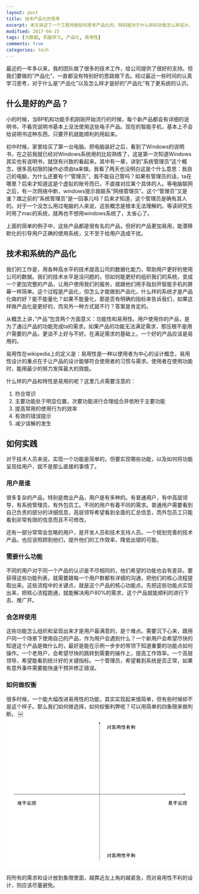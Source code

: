 ```yaml
---
layout: post
title: 技术产品化的思考
excerpt: 本文讲述了一个工程师是如何思考产品化的，特别是对于什么样的功能怎么样设计，才能更好的提升系统的产品化进程，有我的一些简单理解。
modified: 2017-04-15
tags: [大数据, 机器学习, 产品化, 易用性]
comments: true
categories: tech
---
```

最近的一年多以来，我的团队做了很多的技术工作，给公司提供了很好的支持。但我们要做的”产品化”，一直都没有特别好的思路做下去。经过最近一些时间的认真学习思考，对于什么是”产品化”以及怎么样才是好的”产品化”有了更系统的认识。

## 什么是好的产品？
小的时候，当BP机和功能手机刚刚开始流行的时候，每个新产品都会有详细的说明书，不看完说明书基本上没法使用这些电子产品。现在的智能手机，基本上不会给说明书这种东西，只要开机就能顺利的用起来。

初中时候，家里给买了第一台电脑。把电脑装好之后，看到了Windows的说明书，在之前我就已经对Windows系统用的比较熟练了，这是第一次知道Windows其实也有说明书，就饶有兴致的看起来。其中有一章，讲到”系统管理员”这个概念，很多高权限的操作必须由ta来做。我看了两天也没明白这是个什么意思：我自己的电脑，为什么还要有个”管理员”，我不能自己管吗？如果有管理员的话，ta在哪里？后来才知道这是个虚拟的账号而已，不直接对应某个具体的人。等电脑联网之后，有一次网络中断，windows提示我联系”网络管理员”。这个”管理员”又是谁？跟之前的”系统管理员”是一回事儿吗？后来才知道，这个管理员是确有其人的。对于一个没怎么用过电脑的人来说，这些概念是根本无法理解的。等读研究生时用了mac的系统，就再也不想用windows系统了，太省心了。

上面的简单的例子中，这些产品都是很有名的产品，但好的产品更加易用，能潜移默化的引导用户正确的使用系统，又不至于给用户造成干扰。

## 技术和系统的产品化
我们的工作是，用各种高水平的技术提高公司的数据化能力，帮助用户更好的使用公司的数据。我们的技术水平是没问题的，但如何能更好的组织我们的系统，变成一个更加完整的产品，让用户使用我们的服务，就跟他们用手指划开智能手机的屏幕一样简单。这个过程是产品化，但怎么才能做到产品化，什么样的系统才是产品化做的好？能不能量化？如果不能量化，那是否有明确的指标来告诉我们，如果这样做产品化是更好的，而另外一种方式就不行？答案是肯定的。

从概念上讲，”产品”包含两个方面意义：功能性和易用性。用户使用你的产品，是为了通过产品的功能完成ta的需求。如果产品的功能无法满足需求，那压根不是用户需要的产品，更谈不上好与不好。在满足需求的基础上，一个好的产品应该是易用的。

易用性在wikipedia上的定义是：易用性是一种以使用者为中心的设计概念，易用性设计的重点在于让产品的设计能够符合使用者的习惯与需求。使用者在使用功能时，能用最少的努力发挥最大的效能。

什么样的产品和特性是易用的呢？这里几点需要注意的：

1. 符合常识
2. 主要功能处于明显位置，次要功能进行合理组合并依附于主要功能
3. 提高常用的使用行为的效率
4. 有效的错误提示
5. 减少误解的发生

## 如何实践
对于技术人员来说，实现一个功能是简单的，但要实现哪些功能，以及如何将功能呈现给用户，就不是那么直接的事情了。

### 用户是谁
很多复杂的产品，特别是商业产品，用户是有多种的。有普通用户，有中高层领导，有系统管理员，有外包员工。不同的用户有着不同的需求。普通用户需要看到自己负责的部分的详细信息，高层领导希望看到全面的汇总信息，而外包员工只能看到非常有限的信息而且不可修改。

还有一部分常常会忽略的用户，是开发人员和技术支持人员。一个规划完善的技术产品，也应该照顾到他们，提升他们的工作效率，降低出错的可能。

### 需要什么功能
不同的用户对于同一个产品的认识是不尽相同的，他们希望的功能也会有差异。要获得这些功能列表，就需要跟每一个用户群都有详细的沟通，把他们的核心流程提取出来。这些流程中的关键点，就是这个产品的核心功能点。先把这些功能点实现出来，把核心流程跑通，就能解决用户80%的需求，这个产品就能顺利的进行下去、推广开。

### 会怎样使用
这些功能怎么组织和呈现出来才是用户最满意的，是个难点。需要沉下心来，跟用户同一个场景下使用自己的产品，作为用户会遇到什么？一个新用户会希望尽快的知道这个产品是做什么的，最好是能在示例一步步的带领下知道重要的功能点如何操作。一个老用户，会希望尽快的跳转到需要的操作上，提高工作效率。一个高层领导，希望能看到统计好的关键指标。一个管理员，希望看到系统是否正常，如果有意外事件需要能快速干预并修正错误。

### 如何做权衡
很多时候，一个能大幅改进易用性的功能，其实实现起来很简单，但有些时候却不是这个样子。那么我们如何做选择，如何权衡利弊呢？可以用简单的四象限来做判断。
￼
![产品化四象限](/assets/images/四象限.png)

将所有的需求和设计放到象限里面，越靠近左上角的越紧急，而对易用性不利的设计，则应该尽量避免。
